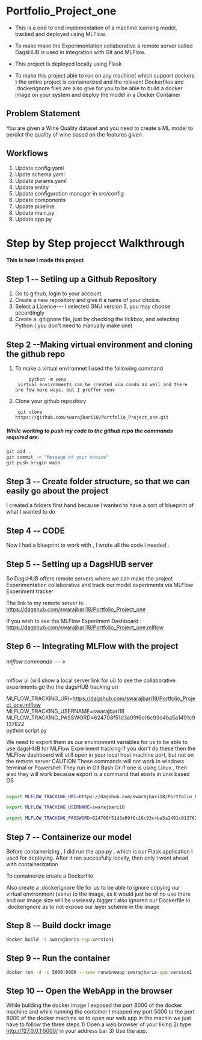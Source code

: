 # Portfolio_Project_one
* This is a end to end implementation of a machine learning model, tracked and deployed using MLFlow.

* To make make the Experimentation collaborative a remote server called DagsHUB is used in integration with
  Git and MLFlow.

* This project is deployed locally using Flask

* To make this project able to run on any machine( which support dockers ) the entire project is containerized and the relavent 
  Dockerfiles and .dockerignore files are also give for you to be able to build a docker image on your system and deploy the model in 
  a Docker Container

## Problem Statement

You are given a Wine Quality dataset and you need to create a ML model to perdict the quality of 
wine based on the features given


## Workflows

1. Update config.yaml
2. Updte schema.yaml
3. Update params.yaml
4. Update entity
5. Update configuration manager in src/config
6. Update components
7. Update pipeline
8. Update main.py
9. Update app.py

# Step by Step projecct Walkthrough
#### This is how I made this project

## Step 1 -- Setiing up a Github Repository
 
1. Go to github, login to your account.
2. Create a new repository and give it a name of your choice.
3. Select a Licence--- I selected GNU version 3, you may choose accordingly
4. Create a .gitignore file, just by checking the tickbox, and selecting Python  ( you don't need to manually make one)

## Step 2 --Making virtual environment and cloning the github repo
1. To make a virtual enviromnet I used the following command

            python -m venv
        virtual environments can be created via conda as well and there are few more ways, but I preffer venv

2. Clone your github repository
         
        git clone https://github.com/swarajbari18/Portfolio_Project_one.git

##### While working to push my code to the github repo the commands required are:

```cmd
git add .
git commit -m "Message of your choice"
git push origin main
```
## Step 3 -- Create folder structure, so that we can easily go about the project

I created a folders first hand because I wanted to have a sort of blueprint of what I wanted to do

## Step 4 -- CODE

Now I had a blueprint to work with , I wrote all the code I needed .

## Step 5 -- Setting up a DagsHUB server

So DagsHUB offers remote servers where we can make the project Experimentation collaborative and 
track our model experiments via MLFlow Experiment tracker

The link to my remote server is: https://dagshub.com/swarajbari18/Portfolio_Project_one

If you wish to see the MLFlow Experiment Dashboard : https://dagshub.com/swarajbari18/Portfolio_Project_one.mlflow


## Step 6 -- Integrating MLFlow with the project

###### mlflow commands   --- > 
mlflow ui (will show a local server link for ui)
to see the collaborative experiments go tho the dagsHUB tracking uri


MLFLOW_TRACKING_URI=https://dagshub.com/swarajbari18/Portfolio_Project_one.mlflow \
MLFLOW_TRACKING_USERNAME=swarajbari18 \
MLFLOW_TRACKING_PASSWORD=624708f51d3a09f6c16c93c4ba5a1491c9137622 \
python script.py


We need to export them as our environment variables for us to be able to use dagsHUB for MLFlow Experiment tracking
If you don't do these then the MLFlow dashboard will still open in your local host machine port, but not on the remote server
CAUTION
These commands will not work in windows terminal or Powershell
They run in Git Bash
Or if one is using Linux , then also they will work because export is a command that exists in unix based OS

```bash

export MLFLOW_TRACKING_URI=https://dagshub.com/swarajbari18/Portfolio_Project_one.mlflow 

export MLFLOW_TRACKING_USERNAME=swarajbari18

export MLFLOW_TRACKING_PASSWORD=624708f51d3a09f6c16c93c4ba5a1491c9137622

```

## Step 7 -- Containerize our model

Before containerizing , I did run the app.py , which is our 
Flask application I used for deploying. After it ran succesfully locally, then only I went ahead with containerization

To containerize create a Dockerfile

Also create a .dockerignore file for us to be able to ignore copying our virtual environment (venv) to the image,
as it would just be of no use there and our image size will be uselessly bigger
I also ignored our Dockerfile in .dockerignore as to not expose our layer scheme in the image

## Step 8 -- Build dockr image
```cmd
docker build -t swarajbaris-app:version1
```

## Step 9 -- Run the container
```cmd
docker run -d -p 5000:8000 --name runwineapp swarajbaris-app:version1
```

## Step 10 -- Open the WebApp in the browser

While building the docker image I exposed the port 8000 of the docker machine
and while running the container I mapped my port 5000 to the port 8000 of the docker machine
so to open our web app in the machin we just have to follow the three steps
        1) Open a web browser of your liking
        2) type 
                http://127.0.0.1:5000/
                in your address bar
        3) Use the app.


